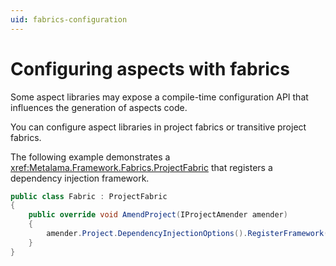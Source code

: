 ```yaml
---
uid: fabrics-configuration
---
```


# Configuring aspects with fabrics

Some aspect libraries may expose a compile-time configuration API that influences the generation of aspects code.

You can configure aspect libraries in project fabrics or transitive project fabrics.

The following example demonstrates a <xref:Metalama.Framework.Fabrics.ProjectFabric> that registers a dependency injection framework.

```cs
public class Fabric : ProjectFabric
{
    public override void AmendProject(IProjectAmender amender)
    {
        amender.Project.DependencyInjectionOptions().RegisterFramework(new LoggerDependencyInjectionFramework());
    }
}
```


